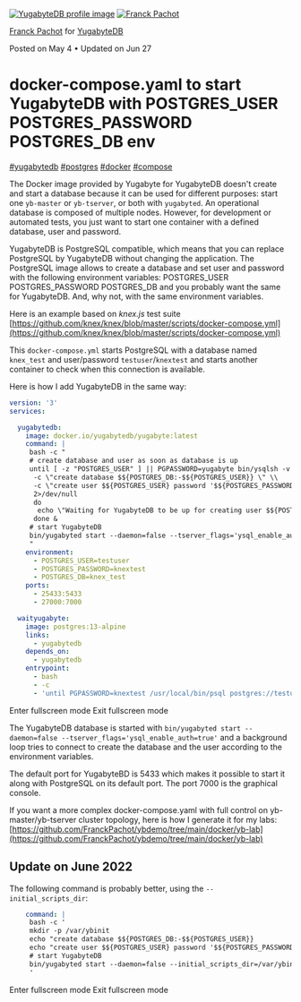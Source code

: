 [![YugabyteDB profile image](https://res.cloudinary.com/practicaldev/image/fetch/s--foNaeRLu--/c_fill,f_auto,fl_progressive,h_50,q_auto,w_50/https://dev-to-uploads.s3.amazonaws.com/uploads/organization/profile_image/4200/874c3da5-f3e8-4f6c-8b10-e36708099da3.png)](https://dev.to/yugabyte) [![Franck Pachot](https://res.cloudinary.com/practicaldev/image/fetch/s--dpV1rnnw--/c_fill,f_auto,fl_progressive,h_50,q_auto,w_50/https://dev-to-uploads.s3.amazonaws.com/uploads/user/profile_image/114176/c569c0db-9431-4319-ae0b-cb5aa7c7d0e3.png)](https://dev.to/franckpachot)

[Franck Pachot](https://dev.to/franckpachot) for [YugabyteDB](https://dev.to/yugabyte)

Posted on May 4 • Updated on Jun 27

# docker-compose.yaml to start YugabyteDB with POSTGRES\_USER POSTGRES\_PASSWORD POSTGRES\_DB env

[#yugabytedb](https://dev.to/t/yugabytedb) [#postgres](https://dev.to/t/postgres) [#docker](https://dev.to/t/docker) [#compose](https://dev.to/t/compose)

The Docker image provided by Yugabyte for YugabyteDB doesn't create and start a database because it can be used for different purposes: start one `yb-master` or `yb-tserver`, or both with `yugabyted`. An operational database is composed of multiple nodes. However, for development or automated tests, you just want to start one container with a defined database, user and password.

YugabyteDB is PostgreSQL compatible, which means that you can replace PostgreSQL by YugabyteDB without changing the application. The PostgreSQL image allows to create a database and set user and password with the following environment variables: POSTGRES\_USER POSTGRES\_PASSWORD POSTGRES\_DB and you probably want the same for YugabyteDB. And, why not, with the same environment variables.

Here is an example based on _knex.js_ test suite [https://github.com/knex/knex/blob/master/scripts/docker-compose.yml](https://github.com/knex/knex/blob/master/scripts/docker-compose.yml)

This `docker-compose.yml` starts PostgreSQL with a database named `knex_test` and user/password `testuser`/`knextest` and starts another container to check when this connection is available.

Here is how I add YugabyteDB in the same way:

```yaml
version: '3'
services:

  yugabytedb:
    image: docker.io/yugabytedb/yugabyte:latest
    command: |
     bash -c "
     # create database and user as soon as database is up
     until [ -z "POSTGRES_USER" ] || PGPASSWORD=yugabyte bin/ysqlsh -v ON_ERROR_STOP=1 \\
      -c \"create database $${POSTGRES_DB:-$${POSTGRES_USER}} \" \\
      -c \"create user $${POSTGRES_USER} password '$${POSTGRES_PASSWORD}' \" \\
      2>/dev/null
      do
       echo \"Waiting for YugabyteDB to be up for creating user $${POSTGRES_USER}.\" ; sleep 5
      done &
     # start YugabyteDB
     bin/yugabyted start --daemon=false --tserver_flags='ysql_enable_auth=true'
     "
    environment:
      - POSTGRES_USER=testuser
      - POSTGRES_PASSWORD=knextest
      - POSTGRES_DB=knex_test
    ports:
      - 25433:5433
      - 27000:7000

  waityugabyte:
    image: postgres:13-alpine
    links:
      - yugabytedb
    depends_on:
      - yugabytedb
    entrypoint:
      - bash
      - -c
      - 'until PGPASSWORD=knextest /usr/local/bin/psql postgres://testuser@yugabytedb:5433/knex_test -c "SELECT 1"; do sleep 5; done'

```

Enter fullscreen mode Exit fullscreen mode

The YugabyteDB database is started with `bin/yugabyted start --daemon=false --tserver_flags='ysql_enable_auth=true'` and a background loop tries to connect to create the database and the user according to the environment variables.

The default port for YugabyteBD is 5433 which makes it possible to start it along with PostgreSQL on its default port. The port 7000 is the graphical console.

If you want a more complex docker-compose.yaml with full control on yb-master/yb-tserver cluster topology, here is how I generate it for my labs: [https://github.com/FranckPachot/ybdemo/tree/main/docker/yb-lab](https://github.com/FranckPachot/ybdemo/tree/main/docker/yb-lab)

## [](https://dev.to/yugabyte/docker-composeyaml-to-start-yugabytedb-with-postgresuser-postgrespassword-postgresdb-env-4do3#update-on-june-2022)Update on June 2022

The following command is probably better, using the `--initial_scripts_dir`:

```yaml
    command: |
     bash -c '
     mkdir -p /var/ybinit
     echo "create database $${POSTGRES_DB:-$${POSTGRES_USER}}             " > /var/ybinit/01-db.sql
     echo "create user $${POSTGRES_USER} password '$${POSTGRES_PASSWORD}' " > /var/ybinit/02-usr.sql
     # start YugabyteDB
     bin/yugabyted start --daemon=false --initial_scripts_dir=/var/ybinit --tserver_flags=ysql_enable_auth=true
     '
```

Enter fullscreen mode Exit fullscreen mode
